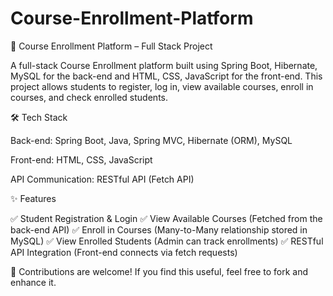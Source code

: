 # Course-Enrollment-Platform
🚀 Course Enrollment Platform – Full Stack Project

A full-stack Course Enrollment platform built using Spring Boot, Hibernate, MySQL for the back-end and HTML, CSS, JavaScript for the front-end. This project allows students to register, log in, view available courses, enroll in courses, and check enrolled students.

🛠 Tech Stack

Back-end: Spring Boot, Java, Spring MVC, Hibernate (ORM), MySQL

Front-end: HTML, CSS, JavaScript 

API Communication: RESTful API (Fetch API)


✨ Features

✅ Student Registration & Login 
✅ View Available Courses (Fetched from the back-end API)
✅ Enroll in Courses (Many-to-Many relationship stored in MySQL)
✅ View Enrolled Students (Admin can track enrollments)
✅ RESTful API Integration (Front-end connects via fetch requests)


📌 Contributions are welcome! If you find this useful, feel free to fork and enhance it.




